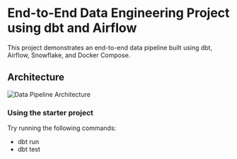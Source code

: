 
# End-to-End Data Engineering Project using dbt and Airflow

This project demonstrates an end-to-end data pipeline built using dbt, Airflow, Snowflake, and Docker Compose.

## Architecture

![Data Pipeline Architecture](/End-to-End-Dataengineer-project-using-dbtandairflow/dbt.drawio.png)


### Using the starter project

Try running the following commands:
- dbt run
- dbt test



